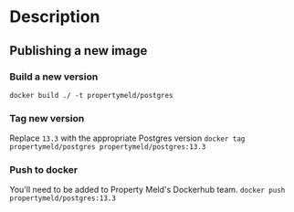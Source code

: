 # Description
## Publishing a new image
### Build a new version
`docker build ./ -t propertymeld/postgres`
### Tag new version
Replace `13.3` with the appropriate Postgres version
`docker tag propertymeld/postgres propertymeld/postgres:13.3`
### Push to docker
You'll need to be added to Property Meld's Dockerhub team.
`docker push propertymeld/postgres:13.3`